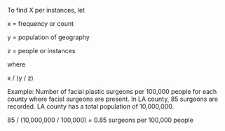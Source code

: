 To find X per instances, let

x = frequency or count

y = population of geography

z = people or instances

where

x / (y / z)


Example: Number of facial plastic surgeons per 100,000 people for each county where facial surgeons are present. In LA county, 85 surgeons are recorded. LA county has a total population of 10,000,000.

85 / (10,000,000 / 100,000) = 0.85 surgeons per 100,000 people
